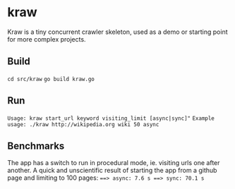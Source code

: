 # kraw
Kraw is a tiny concurrent crawler skeleton, used as a demo or starting point for more complex projects. 

## Build
`cd src/kraw`
`go build kraw.go`

## Run 
`Usage: kraw start_url keyword visiting_limit [async|sync]"`
`Example usage: ./kraw http://wikipedia.org wiki 50 async`

## Benchmarks
The app has a switch to run in procedural mode, ie. visiting urls one after another.
A quick and unscientific result of starting the app from a github page and limiting to 100 pages:
`==> async: 7.6 s
==> sync: 70.1 s`
